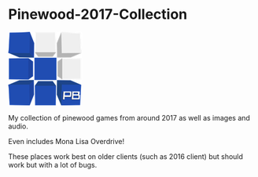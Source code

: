 # Pinewood-2017-Collection
![Logo](https://github.com/HelloWorld22946/Pinewood-2017-Collection/blob/aa590ef14a82fcaf63edaed5b1d149efc90ebcf3/images/PinewoodMain.png)

My collection of pinewood games from around 2017 as well as images and audio.

Even includes Mona Lisa Overdrive!



These places work best on older clients (such as 2016 client) but should work but with a lot of bugs.
